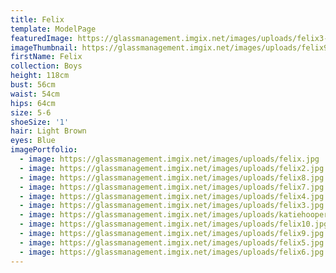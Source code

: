 ```yaml
---
title: Felix
template: ModelPage
featuredImage: https://glassmanagement.imgix.net/images/uploads/felix3-banner.jpg
imageThumbnail: https://glassmanagement.imgix.net/images/uploads/felix9.jpg
firstName: Felix
collection: Boys
height: 118cm
bust: 56cm
waist: 54cm
hips: 64cm
size: 5-6
shoeSize: '1'
hair: Light Brown
eyes: Blue
imagePortfolio:
  - image: https://glassmanagement.imgix.net/images/uploads/felix.jpg
  - image: https://glassmanagement.imgix.net/images/uploads/felix2.jpg
  - image: https://glassmanagement.imgix.net/images/uploads/felix8.jpg
  - image: https://glassmanagement.imgix.net/images/uploads/felix7.jpg
  - image: https://glassmanagement.imgix.net/images/uploads/felix4.jpg
  - image: https://glassmanagement.imgix.net/images/uploads/felix3.jpg
  - image: https://glassmanagement.imgix.net/images/uploads/katiehooper-68_preview.jpg
  - image: https://glassmanagement.imgix.net/images/uploads/felix10.jpg
  - image: https://glassmanagement.imgix.net/images/uploads/felix9.jpg
  - image: https://glassmanagement.imgix.net/images/uploads/felix5.jpg
  - image: https://glassmanagement.imgix.net/images/uploads/felix6.jpg
---
```


